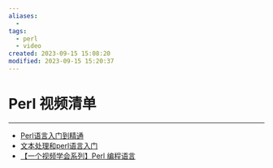 ```yaml
---
aliases:
  - 
tags:
  - perl
  - video
created: 2023-09-15 15:08:20
modified: 2023-09-15 15:20:37
---
```

# Perl 视频清单

---

* [Perl语言入门到精通](https://www.bilibili.com/video/BV1y24y1W7dN)
* [文本处理和perl语言入门](https://www.bilibili.com/video/BV19g411k798)
* [【一个视频学会系列】Perl 编程语言](https://www.bilibili.com/video/BV1NW411s7m2)

